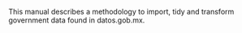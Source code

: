 This manual describes a methodology to import, tidy and transform government data found in datos.gob.mx.
